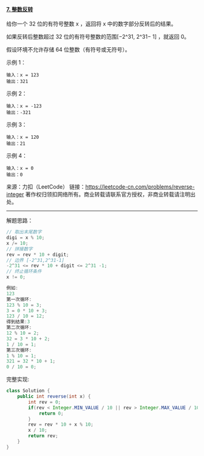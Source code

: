 #### [7. 整数反转](https://leetcode-cn.com/problems/reverse-integer)

给你一个 32 位的有符号整数 x ，返回将 x 中的数字部分反转后的结果。

如果反转后整数超过 32 位的有符号整数的范围[−2^31, 2^31− 1] ，就返回 0。

假设环境不允许存储 64 位整数（有符号或无符号）。

示例 1：

```
输入：x = 123
输出：321
```

示例 2：

```
输入：x = -123
输出：-321
```

示例 3：

```
输入：x = 120
输出：21
```

示例 4：

```
输入：x = 0
输出：0
```

来源：力扣（LeetCode） 链接：https://leetcode-cn.com/problems/reverse-integer
著作权归领扣网络所有。商业转载请联系官方授权，非商业转载请注明出处。


---

解题思路：

```Java
// 取出末尾数字
digi = x % 10;
x /= 10;
// 拼接数字
rev = rev * 10 + digit;
// 边界 [-2^31,2^31-1] 
-2^31 <= rev * 10 + digit <= 2^31 -1;
// 终止循环条件
x != 0;

例如:
123
第一次循环:
123 % 10 = 3;
3 = 0 * 10 + 3;
123 / 10 = 12;
得到结果:3
第二次循环:
12 % 10 = 2;
32 = 3 * 10 + 2;
1 / 10 = 1;
第三次循环:
1 % 10 = 1;
321 = 32 * 10 + 1;
0 / 10 = 0;
```

完整实现:

```Java
class Solution {
	public int reverse(int x) {
	    int rev = 0;
        if(rev < Integer.MIN_VALUE / 10 || rev > Integer.MAX_VALUE / 10){
            return 0;
        }
        rev = rev * 10 + x % 10;
        x / 10;
        return rev;
	}
}

```

